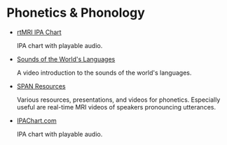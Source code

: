 # Phonetics & Phonology

* [rtMRI IPA Chart](https://sail.usc.edu/span/rtmri_ipa/je_2015.html)

  IPA chart with playable audio.

* [Sounds of the World's Languages](https://enunciate.arts.ubc.ca/linguistics/world-sounds/)

  A video introduction to the sounds of the world's languages.

* [SPAN Resources](https://sail.usc.edu/span/resources.html)

  Various resources, presentations, and videos for phonetics. Especially useful are real-time MRI videos of speakers pronouncing utterances.

* [IPAChart.com](https://www.ipachart.com)

  IPA chart with playable audio.
